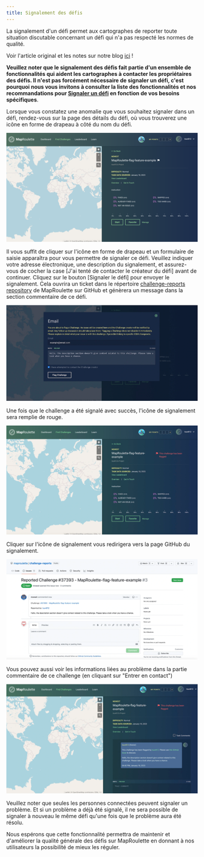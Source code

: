 ```yaml
---
title: Signalement des défis
---
```


La signalement d'un défi permet aux cartographes de reporter toute situation discutable concernant un défi qui n'a pas respecté les normes de qualité.

Voir l'article original et les notes sur notre blog [ici](https://blog.maproulette.org/2023/01/23/introducing-our-flag-report-a-challenge-feature/) !

**Veuillez noter que le signalement des défis fait partie d'un ensemble de fonctionnalités qui aident les cartographes à contacter les propriétaires des défis. Il n'est pas forcément nécessaire de signaler un défi, c'est pourquoi nous vous invitons à consulter la liste des fonctionnalités et nos recommandations pour [Signaler un défi](/documentation/reporting-a-challenge) en fonction de vos besoins spécifiques**.

Lorsque vous constatez une anomalie que vous souhaitez signaler dans un défi, rendez-vous sur la page des détails du défi, où vous trouverez une icône en forme de drapeau à côté du nom du défi.

![](/media/challenge-flagging-1.png)

Il vous suffit de cliquer sur l'icône en forme de drapeau et un formulaire de saisie apparaîtra pour vous permettre de signaler ce défi. Veuillez indiquer votre adresse électronique, une description du signalement, et assurez-vous de cocher la case \[J'ai tenté de contacter le créateur du défi\] avant de continuer. Cliquez sur le bouton \[Signaler le défi\] pour envoyer le signalement. Cela ouvrira un ticket dans le répertoire [challenge-reports repository](https://github.com/maproulette/challenge-reports/issues) de MapRoulette sur GitHub et génèrera un message dans la section commentaire de ce défi.

![](/media/challenge-flagging-2.png)

Une fois que le challenge a été signalé avec succès, l'icône de signalement sera remplie de rouge.

![](/media/challenge-flagging-3.png)

Cliquer sur l'icône de signalement vous redirigera vers la page GitHub du signalement.

![](/media/challenge-flagging-4.png)

Vous pouvez aussi voir les informations liées au problème dans la partie commentaire de ce challenge (en cliquant sur "Entrer en contact")

![](/media/challenge-flagging-5.png)

Veuillez noter que seules les personnes connectées peuvent signaler un problème. Et si un problème a déjà été signalé, il ne sera possible de signaler à nouveau le même défi qu'une fois que le problème aura été résolu.

Nous espérons que cette fonctionnalité permettra de maintenir et d'améliorer la qualité générale des défis sur MapRoulette en donnant à nos utilisateurs la possibilité de mieux les réguler.

